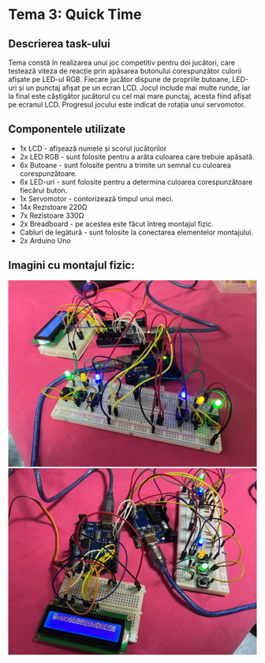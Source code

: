 # Tema 3: Quick Time

## Descrierea task-ului
Tema constă în realizarea unui joc competitiv pentru doi jucători, care testează viteza de reacție prin apăsarea butonului corespunzător culorii afișate pe LED-ul RGB. Fiecare jucător dispune de propriile butoane, LED-uri și un punctaj afișat pe un ecran LCD. Jocul include mai multe runde, iar la final este câștigător jucătorul cu cel mai mare punctaj, acesta fiind afișat pe ecranul LCD. Progresul jocului este indicat de rotația unui servomotor.

## Componentele utilizate
* 1x LCD - afișează numele și scorul jucătorilor
* 2x LED RGB - sunt folosite pentru a arăta culoarea care trebuie apăsată.
* 6x Butoane - sunt folosite pentru a trimite un semnal cu culoarea corespunzătoare.
* 6x LED-uri - sunt folosite pentru a determina culoarea corespunzătoare fiecărui buton.
* 1x Servomotor - contorizează timpul unui meci.
* 14x Rezistoare 220Ω
* 7x Rezistoare 330Ω
* 2x Breadboard - pe acestea este făcut întreg montajul fizic.
* Cabluri de legătură - sunt folosite la conectarea elementelor montajului.
* 2x Arduino Uno

## Imagini cu montajul fizic:
![IMG1](imagini/img1.png)
![IMG2](imagini/img2.png)